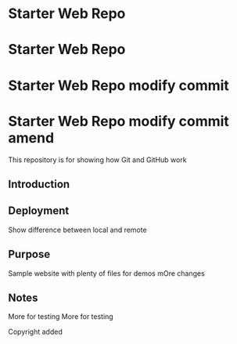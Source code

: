 # Starter Web Repo
# Starter Web Repo
# Starter Web Repo modify commit
# Starter Web Repo modify commit amend

This repository is for showing how Git and GitHub work

## Introduction

## Deployment
Show difference between local and remote
## Purpose

Sample website with plenty of files for demos
 mOre changes
## Notes
More for testing
More for testing

Copyright added
